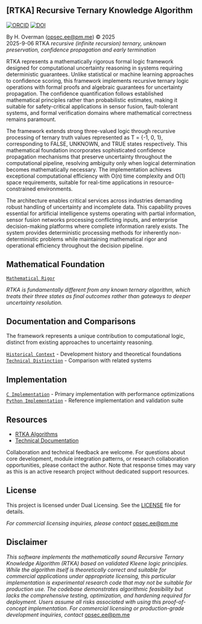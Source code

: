 
## [RTKA] Recursive Ternary Knowledge Algorithm 

[![ORCID](https://img.shields.io/badge/ORCID-0009--0007--9737--762X-green.svg)](https://orcid.org/0009-0007-9737-762X)
[![DOI](https://zenodo.org/badge/DOI/10.5281/zenodo.17247081.svg)](https://doi.org/10.5281/zenodo.17247081)

By H. Overman ([opsec.ee@pm.me](mailto:opsec.ee@pm.me)) © 2025 \
2025-9-06 RTKA _recursive (infinite recursion) ternary, unknown preservation, confidence propagation and early termination_

RTKA represents a mathematically rigorous formal logic framework designed for computational uncertainty reasoning in systems requiring deterministic guarantees. Unlike statistical or machine learning approaches to confidence scoring, this framework implements recursive ternary logic operations with formal proofs and algebraic guarantees for uncertainty propagation. The confidence quantification follows established mathematical principles rather than probabilistic estimates, making it suitable for safety-critical applications in sensor fusion, fault-tolerant systems, and formal verification domains where mathematical correctness remains paramount.

The framework extends strong three-valued logic through recursive processing of ternary truth values represented as T = {-1, 0, 1}, corresponding to FALSE, UNKNOWN, and TRUE states respectively. This mathematical foundation incorporates sophisticated confidence propagation mechanisms that preserve uncertainty throughout the computational pipeline, resolving ambiguity only when logical determination becomes mathematically necessary. The implementation achieves exceptional computational efficiency with O(n) time complexity and O(1) space requirements, suitable for real-time applications in resource-constrained environments.

The architecture enables critical services across industries demanding robust handling of uncertainty and incomplete data. This capability proves essential for artificial intelligence systems operating with partial information, sensor fusion networks processing conflicting inputs, and enterprise decision-making platforms where complete information rarely exists. The system provides deterministic processing methods for inherently non-deterministic problems while maintaining mathematical rigor and operational efficiency throughout the decision pipeline.

## Mathematical Foundation
[`Mathematical Rigor`](https://opsec-ee.github.io/rtka-u/docs/index.html)

_RTKA is fundamentally different from any known ternary algorithm, which treats their three states as final outcomes rather than gateways to deeper uncertainty resolution._

## Documentation and Comparisons

The framework represents a unique contribution to computational logic, distinct from existing approaches to uncertainty reasoning.

[`Historical Context`](docs/papers/rtka_foundation.md) - Development history and theoretical foundations  
[`Technical Distinction`](docs/papers/technical-distinction.md) - Comparison with related systems

## Implementation

[`C Implementation`](code/core/rtka_core_bridge.c) - Primary implementation with performance optimizations  
[`Python Implementation`](code/py/rtka_u.py) - Reference implementation and validation suite

## Resources
- [RTKA Algorithms](https://opsec-ee.github.io/rtka-u/docs/index.html)
- [Technical Documentation](docs/rtka.pdf)

Collaboration and technical feedback are welcome.
For questions about core development, module integration patterns, or research collaboration opportunities, please contact the author. Note that response times may vary as this is an active research project without dedicated support resources.

## License

This project is licensed under Dual Licensing. See the [LICENSE](LICENSE) file for details.

_For commercial licensing inquiries, please contact_ opsec.ee@pm.me

## Disclaimer

_This software implements the mathematically sound Recursive Ternary Knowledge Algorithm (RTKA) based on validated Kleene logic principles. While the algorithm itself is theoretically correct and suitable for commercial applications under appropriate licensing, this particular implementation is experimental research code that may not be suitable for production use. The codebase demonstrates algorithmic feasibility but lacks the comprehensive testing, optimization, and hardening required for deployment. Users assume all risks associated with using this proof-of-concept implementation. For commercial licensing or production-grade development inquiries, contact_ opsec.ee@pm.me
